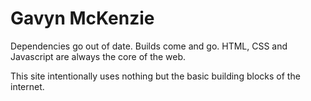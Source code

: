 # Gavyn McKenzie

Dependencies go out of date. Builds come and go. HTML, CSS and Javascript are always the core of the web.

This site intentionally uses nothing but the basic building blocks of the internet.
